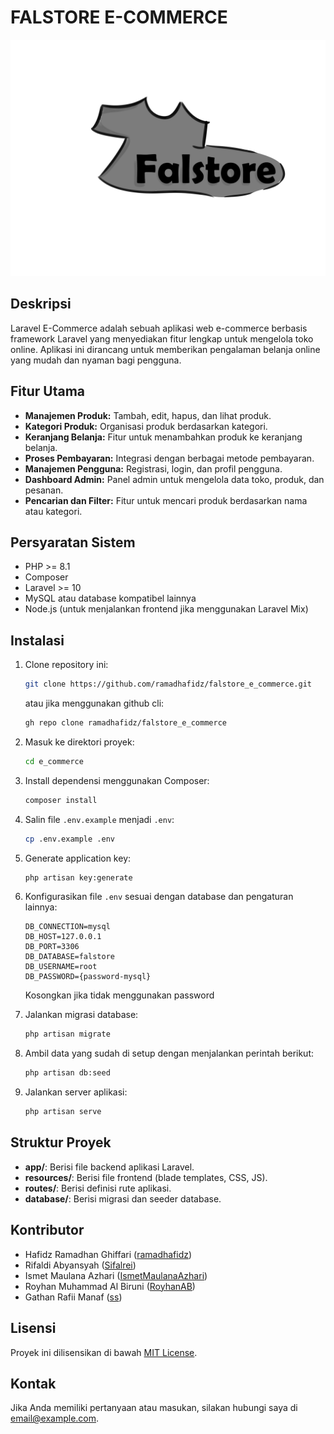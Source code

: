 # FALSTORE E-COMMERCE

![Falstore Logo](falstore-logo.png)

## Deskripsi
Laravel E-Commerce adalah sebuah aplikasi web e-commerce berbasis framework Laravel yang menyediakan fitur lengkap untuk mengelola toko online. Aplikasi ini dirancang untuk memberikan pengalaman belanja online yang mudah dan nyaman bagi pengguna.

## Fitur Utama
- **Manajemen Produk:** Tambah, edit, hapus, dan lihat produk.
- **Kategori Produk:** Organisasi produk berdasarkan kategori.
- **Keranjang Belanja:** Fitur untuk menambahkan produk ke keranjang belanja.
- **Proses Pembayaran:** Integrasi dengan berbagai metode pembayaran.
- **Manajemen Pengguna:** Registrasi, login, dan profil pengguna.
- **Dashboard Admin:** Panel admin untuk mengelola data toko, produk, dan pesanan.
- **Pencarian dan Filter:** Fitur untuk mencari produk berdasarkan nama atau kategori.

## Persyaratan Sistem
- PHP >= 8.1
- Composer
- Laravel >= 10
- MySQL atau database kompatibel lainnya
- Node.js (untuk menjalankan frontend jika menggunakan Laravel Mix)

## Instalasi
1. Clone repository ini:
   ```bash
   git clone https://github.com/ramadhafidz/falstore_e_commerce.git
   ```
   atau jika menggunakan github cli:
   ```bash
   gh repo clone ramadhafidz/falstore_e_commerce
   ```

2. Masuk ke direktori proyek:
   ```bash
   cd e_commerce
   ```

3. Install dependensi menggunakan Composer:
   ```bash
   composer install
   ```

4. Salin file `.env.example` menjadi `.env`:
   ```bash
   cp .env.example .env
   ```

5. Generate application key:
   ```bash
   php artisan key:generate
   ```

6. Konfigurasikan file `.env` sesuai dengan database dan pengaturan lainnya:
    ```.env
    DB_CONNECTION=mysql
    DB_HOST=127.0.0.1
    DB_PORT=3306
    DB_DATABASE=falstore
    DB_USERNAME=root
    DB_PASSWORD={password-mysql}
    ```
    Kosongkan jika tidak menggunakan password

7. Jalankan migrasi database:
   ```bash
   php artisan migrate
   ```

8. Ambil data yang sudah di setup dengan menjalankan perintah berikut:
   ```bash
   php artisan db:seed
   ```

9.  Jalankan server aplikasi:
    ```bash
    php artisan serve
    ```

## Struktur Proyek
- **app/**: Berisi file backend aplikasi Laravel.
- **resources/**: Berisi file frontend (blade templates, CSS, JS).
- **routes/**: Berisi definisi rute aplikasi.
- **database/**: Berisi migrasi dan seeder database.

## Kontributor
- Hafidz Ramadhan Ghiffari ([ramadhafidz](https://github.com/ramadhafidz))
- Rifaldi Abyansyah ([Sifalrei](https://github.com/Sifalrei))
- Ismet Maulana Azhari ([IsmetMaulanaAzhari](https://github.com/IsmetMaulanaAzhari))
- Royhan Muhammad Al Biruni ([RoyhanAB](https://github.com/RoyhanAB))
- Gathan Rafii Manaf ([ss](https://github.com/))

## Lisensi
Proyek ini dilisensikan di bawah [MIT License](LICENSE).

## Kontak
Jika Anda memiliki pertanyaan atau masukan, silakan hubungi saya di email@example.com.
